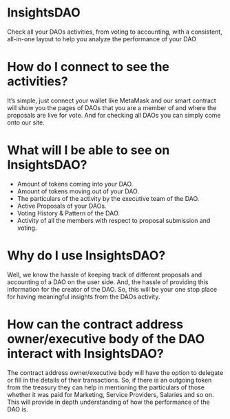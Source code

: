 # InsightsDAO

Check all your DAOs activities, from voting to accounting, with a consistent, all-in-one layout to help you analyze the performance of your DAO


# How do I connect to see the activities?

It’s simple, just connect your wallet like MetaMask and our smart contract will show you the pages of DAOs that you are a member of and where the proposals are live for vote.
And for checking all DAOs you can simply come onto our site.



# What will I be able to see on InsightsDAO?

* Amount of tokens coming into your DAO.
* Amount of tokens moving out of your DAO.
* The particulars of the activity by the executive team of the DAO.
* Active Proposals of your DAOs.
* Voting History & Pattern of the DAO.
* Activity of all the members with respect to proposal submission and voting.

# Why do I use InsightsDAO?

Well, we know the hassle of keeping track of different proposals and accounting of a DAO on the user side.
And, the hassle of providing this information for the creator of the DAO.
So, this will be your one stop place for having meaningful insights from the DAOs activity. 


# How can the contract address owner/executive body of the DAO interact with InsightsDAO?

The contract address owner/executive body will have the option to delegate or fill in the details of their transactions. 
So, if there is an outgoing token from the treasury they can help in mentioning the particulars of those whether it was paid for Marketing, Service Providers, Salaries and so on. This will provide in depth understanding of how the performance of the DAO is.
